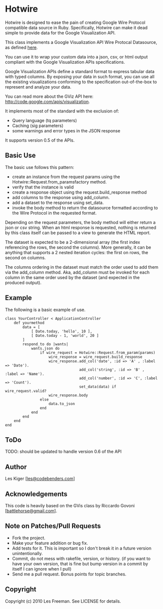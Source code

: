 # Hotwire

Hotwire is designed to ease the pain of creating Google Wire Protocol compatible data source in Ruby. Specifically, Hotwire can make it dead simple to provide data for the Google Visualization API.

This class implements a Google Visualization API Wire Protocal Datasource, as defined [here](http://code.google.com/intl/it/apis/visualization/documentation/dev/implementing_data_source.html).

You can use it to wrap your custom data into a json, csv, or html output compliant with the Google Visualization APIs specifications.

Google Visualization APIs define a standard format to express tabular data with typed columns. By exposing your data in such format, you can use all the existing visualizations conforming to the specification out-of-the-box to represent and analyze your data.

You can read more about the GViz API here: http://code.google.com/apis/visualization.

It implements most of the standard with the exclusion of:
  * Query language (tq parameters)
  * Caching (sig parameters)
  * some warnings and error types in the JSON response

It supports version 0.5 of the APIs.

## Basic Use
The basic use follows this pattern:

* create an instance from the request params using the Hotwire::Request.from_paramsfactory method.
* verify that the instance is valid
* create a response object using the request.build_response method
* add columns to the response using add_column.
* add a dataset to the response using set_data.
* invoke the body method to return the datasource formatted according to the Wire Protocol in the requested format.

Depending on the request parameters, the body method will either return a json or csv string. When an html response is requested, nothing is returned by this class itself can be passed to a view to generate the HTML report.

The dataset is expected to be a 2-dimensional array (the first index referencing the rows, the second the columns). More generally, it can be anything that supports a 2 nested iteration cycles: the first on rows, the second on columns.

The columns ordering in the dataset must match the order used to add them via the add_column method. Aka, add_column must be invoked for each column in the same order used by the dataset (and expected in the produced output).

## Example
The following is a basic example of use. 

    class YourController < ApplicationController
        def yourmethod
            data = [
                [ Date.today, 'hello', 10 ],
                [ Date.today - 1, 'world', 20 ]
            ]
            respond_to do |wants|
                wants.json do
                    if wire_request = Hotwire::Request.from_param(params)
                        wire_response = wire_request.build_response
                        wire_response.add_col('date', :id => 'A' , :label => 'Date').
                                      add_col('string', :id => 'B' , :label => 'Name').
                                      add_col('number', :id => 'C', :label => 'Count').
                                      set_data(data) if wire_request.valid?
                        wire_response.body
                    else
                        data.to_json
                    end
                end
            end
        end
    end

## ToDo
TODO: should be updated to handle version 0.6 of the API

## Author ##
Les Kiger [les@codebenders.com]

## Acknowledgements
This code is heavily based on the GVis class by Riccardo Govoni [battlehorse@gmail.com].

## Note on Patches/Pull Requests
 
* Fork the project.
* Make your feature addition or bug fix.
* Add tests for it. This is important so I don't break it in a
  future version unintentionally.
* Commit, do not mess with rakefile, version, or history.
  (if you want to have your own version, that is fine but bump version in a commit by itself I can ignore when I pull)
* Send me a pull request. Bonus points for topic branches.

## Copyright

Copyright (c) 2010 Les Freeman. See LICENSE for details.
